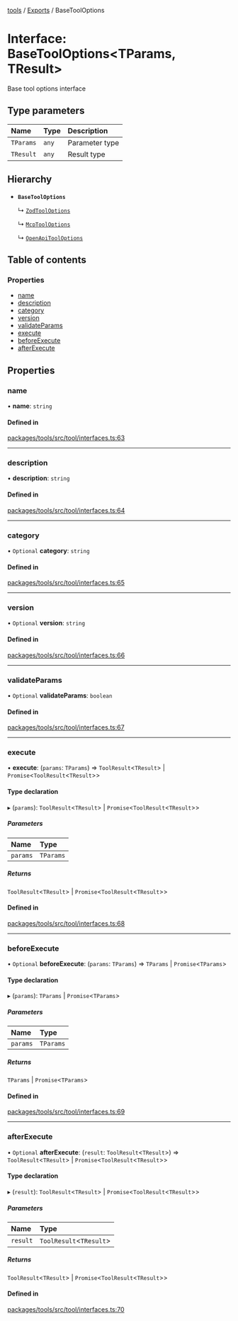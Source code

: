 <!-- 
 ⚠️  AUTO-GENERATED FILE - DO NOT EDIT MANUALLY
 This file is automatically generated by scripts/docs-generator.js
 To make changes, edit the source TypeScript files or update the generator script
-->

[tools](../../) / [Exports](../modules) / BaseToolOptions

# Interface: BaseToolOptions\<TParams, TResult\>

Base tool options interface

## Type parameters

| Name | Type | Description |
| :------ | :------ | :------ |
| `TParams` | `any` | Parameter type |
| `TResult` | `any` | Result type |

## Hierarchy

- **`BaseToolOptions`**

  ↳ [`ZodToolOptions`](ZodToolOptions)

  ↳ [`McpToolOptions`](McpToolOptions)

  ↳ [`OpenApiToolOptions`](OpenApiToolOptions)

## Table of contents

### Properties

- [name](BaseToolOptions#name)
- [description](BaseToolOptions#description)
- [category](BaseToolOptions#category)
- [version](BaseToolOptions#version)
- [validateParams](BaseToolOptions#validateparams)
- [execute](BaseToolOptions#execute)
- [beforeExecute](BaseToolOptions#beforeexecute)
- [afterExecute](BaseToolOptions#afterexecute)

## Properties

### name

• **name**: `string`

#### Defined in

[packages/tools/src/tool/interfaces.ts:63](https://github.com/woojubb/robota/blob/99dadbf06916eba8bc2a112b20eb18f9ab438c3e/packages/tools/src/tool/interfaces.ts#L63)

___

### description

• **description**: `string`

#### Defined in

[packages/tools/src/tool/interfaces.ts:64](https://github.com/woojubb/robota/blob/99dadbf06916eba8bc2a112b20eb18f9ab438c3e/packages/tools/src/tool/interfaces.ts#L64)

___

### category

• `Optional` **category**: `string`

#### Defined in

[packages/tools/src/tool/interfaces.ts:65](https://github.com/woojubb/robota/blob/99dadbf06916eba8bc2a112b20eb18f9ab438c3e/packages/tools/src/tool/interfaces.ts#L65)

___

### version

• `Optional` **version**: `string`

#### Defined in

[packages/tools/src/tool/interfaces.ts:66](https://github.com/woojubb/robota/blob/99dadbf06916eba8bc2a112b20eb18f9ab438c3e/packages/tools/src/tool/interfaces.ts#L66)

___

### validateParams

• `Optional` **validateParams**: `boolean`

#### Defined in

[packages/tools/src/tool/interfaces.ts:67](https://github.com/woojubb/robota/blob/99dadbf06916eba8bc2a112b20eb18f9ab438c3e/packages/tools/src/tool/interfaces.ts#L67)

___

### execute

• **execute**: (`params`: `TParams`) => `ToolResult`\<`TResult`\> \| `Promise`\<`ToolResult`\<`TResult`\>\>

#### Type declaration

▸ (`params`): `ToolResult`\<`TResult`\> \| `Promise`\<`ToolResult`\<`TResult`\>\>

##### Parameters

| Name | Type |
| :------ | :------ |
| `params` | `TParams` |

##### Returns

`ToolResult`\<`TResult`\> \| `Promise`\<`ToolResult`\<`TResult`\>\>

#### Defined in

[packages/tools/src/tool/interfaces.ts:68](https://github.com/woojubb/robota/blob/99dadbf06916eba8bc2a112b20eb18f9ab438c3e/packages/tools/src/tool/interfaces.ts#L68)

___

### beforeExecute

• `Optional` **beforeExecute**: (`params`: `TParams`) => `TParams` \| `Promise`\<`TParams`\>

#### Type declaration

▸ (`params`): `TParams` \| `Promise`\<`TParams`\>

##### Parameters

| Name | Type |
| :------ | :------ |
| `params` | `TParams` |

##### Returns

`TParams` \| `Promise`\<`TParams`\>

#### Defined in

[packages/tools/src/tool/interfaces.ts:69](https://github.com/woojubb/robota/blob/99dadbf06916eba8bc2a112b20eb18f9ab438c3e/packages/tools/src/tool/interfaces.ts#L69)

___

### afterExecute

• `Optional` **afterExecute**: (`result`: `ToolResult`\<`TResult`\>) => `ToolResult`\<`TResult`\> \| `Promise`\<`ToolResult`\<`TResult`\>\>

#### Type declaration

▸ (`result`): `ToolResult`\<`TResult`\> \| `Promise`\<`ToolResult`\<`TResult`\>\>

##### Parameters

| Name | Type |
| :------ | :------ |
| `result` | `ToolResult`\<`TResult`\> |

##### Returns

`ToolResult`\<`TResult`\> \| `Promise`\<`ToolResult`\<`TResult`\>\>

#### Defined in

[packages/tools/src/tool/interfaces.ts:70](https://github.com/woojubb/robota/blob/99dadbf06916eba8bc2a112b20eb18f9ab438c3e/packages/tools/src/tool/interfaces.ts#L70)
